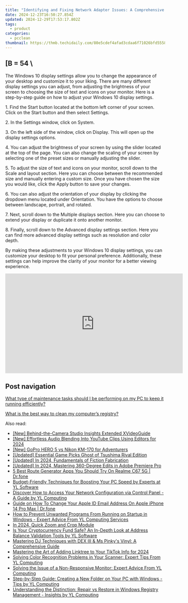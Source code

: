 ```yaml
---
title: "Identifying and Fixing Network Adapter Issues: A Comprehensive Guide - YL Technologies"
date: 2024-12-23T16:50:27.854Z
updated: 2024-12-29T17:53:17.802Z
tags:
  - product
categories:
  - pcclean
thumbnail: https://thmb.techidaily.com/80e5cdef4afad3cdaa6f71026bfd555865de3d18de62989f967049cc703431b5.jpg
---
```


## \[B = 54 \

The Windows 10 display settings allow you to change the appearance of your desktop and customize it to your liking. There are many different display settings you can adjust, from adjusting the brightness of your screen to choosing the size of text and icons on your monitor. Here is a step-by-step guide on how to adjust your Windows 10 display settings. 

1\. Find the Start button located at the bottom left corner of your screen. Click on the Start button and then select Settings.

2\. In the Settings window, click on System.

3\. On the left side of the window, click on Display. This will open up the display settings options. 

4\. You can adjust the brightness of your screen by using the slider located at the top of the page. You can also change the scaling of your screen by selecting one of the preset sizes or manually adjusting the slider.

5\. To adjust the size of text and icons on your monitor, scroll down to the Scale and layout section. Here you can choose between the recommended size and manually entering a custom size. Once you have chosen the size you would like, click the Apply button to save your changes.

6\. You can also adjust the orientation of your display by clicking the dropdown menu located under Orientation. You have the options to choose between landscape, portrait, and rotated.

7\. Next, scroll down to the Multiple displays section. Here you can choose to extend your display or duplicate it onto another monitor.

8\. Finally, scroll down to the Advanced display settings section. Here you can find more advanced display settings such as resolution and color depth. 

By making these adjustments to your Windows 10 display settings, you can customize your desktop to fit your personal preference. Additionally, these settings can help improve the clarity of your monitor for a better viewing experience.

<!-- affiliate ads begin -->
<iframe width="560" height="315" src="https://www.youtube.com/embed/xIP8ktrmOdg?si=zRnjbGzM6PDx2jCq" title="YouTube video player" frameborder="0" allow="accelerometer; autoplay; clipboard-write; encrypted-media; gyroscope; picture-in-picture; web-share" referrerpolicy="strict-origin-when-cross-origin" allowfullscreen></iframe>
<!-- affiliate ads end -->

## Post navigation

[What type of maintenance tasks should I be performing on my PC to keep it running efficiently?](https://tools.techidaily.com/pcclean/products/)

[What is the best way to clean my computer’s registry?](https://tools.techidaily.com/pcclean/products/)

<ins class="adsbygoogle"
     style="display:block"
     data-ad-format="autorelaxed"
     data-ad-client="ca-pub-7571918770474297"
     data-ad-slot="1223367746"></ins>

<ins class="adsbygoogle"
     style="display:block"
     data-ad-client="ca-pub-7571918770474297"
     data-ad-slot="8358498916"
     data-ad-format="auto"
     data-full-width-responsive="true"></ins>

<span class="atpl-alsoreadstyle">Also read:</span>
<div><ul>
<li><a href="https://fox-cloud.techidaily.com/new-behind-the-camera-studio-insights-extended-xvideoguide/"><u>[New] Behind-the-Camera Studio Insights Extended XVideoGuide</u></a></li>
<li><a href="https://facebook-video-share.techidaily.com/new-effortless-audio-blending-into-youtube-clips-using-editors-for-2024/"><u>[New] Effortless Audio Blending Into YouTube Clips Using Editors for 2024</u></a></li>
<li><a href="https://fox-direct.techidaily.com/new-gopro-hero-5-vs-nikon-km-170-for-adventurers/"><u>[New] GoPro HERO 5 vs Nikon KM-170 for Adventurers</u></a></li>
<li><a href="https://screen-activity-recording.techidaily.com/updated-essential-game-picks-ghost-of-tsushima-rival-edition/"><u>[Updated] Essential Game Picks Ghost of Tsushima Rival Edition</u></a></li>
<li><a href="https://fox-helps.techidaily.com/updated-in-2024-fundamentals-of-fiction-fabrication/"><u>[Updated] In 2024, Fundamentals of Fiction Fabrication</u></a></li>
<li><a href="https://article-files.techidaily.com/updated-in-2024-mastering-360-degree-edits-in-adobe-premiere-pro/"><u>[Updated] In 2024, Mastering 360-Degree Edits in Adobe Premiere Pro</u></a></li>
<li><a href="https://location-fake.techidaily.com/5-best-route-generator-apps-you-should-try-on-realme-c67-5g-drfone-by-drfone-virtual-android/"><u>5 Best Route Generator Apps You Should Try On Realme C67 5G | Dr.fone</u></a></li>
<li><a href="https://win-cloud.techidaily.com/budget-friendly-techniques-for-boosting-your-pc-speed-by-experts-at-yl-software/"><u>Budget-Friendly Techniques for Boosting Your PC Speed by Experts at YL Software</u></a></li>
<li><a href="https://win-cloud.techidaily.com/discover-how-to-access-your-network-configuration-via-control-panel-a-guide-by-yl-computing/"><u>Discover How to Access Your Network Configuration via Control Panel - A Guide by YL Computing</u></a></li>
<li><a href="https://iphone-unlock.techidaily.com/guide-on-how-to-change-your-apple-id-email-address-on-apple-iphone-14-pro-max-drfone-by-drfone-ios/"><u>Guide on How To Change Your Apple ID Email Address On Apple iPhone 14 Pro Max | Dr.fone</u></a></li>
<li><a href="https://win-cloud.techidaily.com/how-to-prevent-unwanted-programs-from-running-on-startup-in-windows-expert-advice-from-yl-computing-services/"><u>How to Prevent Unwanted Programs From Running on Startup in Windows - Expert Advice From YL Computing Services</u></a></li>
<li><a href="https://extra-guidance.techidaily.com/in-2024-quick-zoom-and-crop-module/"><u>In 2024, Quick Zoom and Crop Module</u></a></li>
<li><a href="https://win-cloud.techidaily.com/is-your-cryptocurrency-fund-safe-an-in-depth-look-at-address-balance-validation-tools-by-yl-software/"><u>Is Your Cryptocurrency Fund Safe? An In-Depth Look at Address Balance Validation Tools by YL Software</u></a></li>
<li><a href="https://win-cloud.techidaily.com/mastering-dj-techniques-with-dex-iii-and-ms-pinkys-vinyl-a-comprehensive-guide/"><u>Mastering DJ Techniques with DEX III & Ms Pinky's Vinyl: A Comprehensive Guide</u></a></li>
<li><a href="https://extra-guidance.techidaily.com/mastering-the-art-of-adding-linktree-to-your-tiktok-info-for-2024/"><u>Mastering the Art of Adding Linktree to Your TikTok Info for 2024</u></a></li>
<li><a href="https://win-cloud.techidaily.com/solving-color-recognition-problems-in-your-scanner-expert-tips-from-yl-computing/"><u>Solving Color Recognition Problems in Your Scanner: Expert Tips From YL Computing</u></a></li>
<li><a href="https://win-cloud.techidaily.com/solving-the-issue-of-a-non-responsive-monitor-expert-advice-from-yl-computing/"><u>Solving the Issue of a Non-Responsive Monitor: Expert Advice From YL Computing</u></a></li>
<li><a href="https://win-cloud.techidaily.com/step-by-step-guide-creating-a-new-folder-on-your-pc-with-windows-tips-by-yl-computing/"><u>Step-by-Step Guide: Creating a New Folder on Your PC with Windows - Tips by YL Computing</u></a></li>
<li><a href="https://win-cloud.techidaily.com/understanding-the-distinction-repair-vs-restore-in-windows-registry-management-insights-by-yl-computing/"><u>Understanding the Distinction: Repair vs Restore in Windows Registry Management - Insights by YL Computing</u></a></li>
</ul></div>

